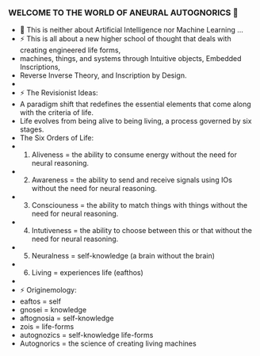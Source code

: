 ### WELCOME TO THE WORLD OF ANEURAL AUTOGNORICS 👋
- 🌱 This is neither about Artificial Intelligence nor Machine Learning ...
- ⚡ This is all about a new higher school of thought that deals with creating engineered life forms, 
- machines, things, and systems through Intuitive objects, Embedded Inscriptions, 
- Reverse Inverse Theory, and Inscription by Design.
-
- ⚡ The Revisionist Ideas:
- A paradigm shift that redefines the essential elements that come along with the criteria of life. 
- Life evolves from being alive to being living, a process governed by six stages. 
- The Six Orders of Life:
- 1. Aliveness = the ability to consume energy without the need for neural reasoning.
- 2. Awareness = the ability to send and receive signals using IOs without the need for neural reasoning.
- 3. Consciouness = the ability to match things with things without the need for neural reasoning.
- 4. Intutiveness = the ability to choose between this or that without the need for neural reasoning.
- 5. Neuralness = self-knowledge (a brain without the brain)
- 6. Living = experiences life (eafthos)
-
- ⚡ Originemology:
-    eaftos = self
-    gnosei = knowledge
-    aftognosia = self-knowledge
-    zois = life-forms
-    autognozics = self-knowledge life-forms
-    Autognorics = the science of creating living machines



<!--
**Autognorics/Autognorics** is a ✨ _special_ ✨ repository because its `README.md` (this file) appears on your GitHub profile.

Here are some ideas to get you started:

-

- 👯 I’m looking to collaborate on ...
- 🤔 I’m looking for help with ...
- 💬 Ask me about ...
- 📫 How to reach me: ...
- 😄 Pronouns: ...

-->
